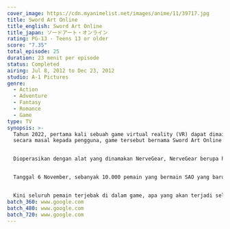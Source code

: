 ```yaml
---
cover_image: https://cdn.myanimelist.net/images/anime/11/39717.jpg
title: Sword Art Online
title_english: Sword Art Online
title_japan: ソードアート・オンライン
rating: PG-13 - Teens 13 or older
score: "7.35"
total_episode: 25
duration: 23 menit per episode
status: Completed
airing: Jul 8, 2012 to Dec 23, 2012
studio: A-1 Pictures
genre:
  - Action
  - Adventure
  - Fantasy
  - Romance
  - Game
type: TV
synopsis: >-
  Tahun 2022, pertama kali sebuah game virtual reality (VR) dapat dimainkan
  secara masal kepada pengguna, game tersebut bernama Sword Art Online (SAO).


  Dioperasikan dengan alat yang dinamakan NerveGear, NerveGear berupa helm yang digunakan pemain sebagai alat untuk mengontrol karakter game agar bisa disesuaikan mengikuti pikiran pemain itu sendiri.


  Tanggal 6 November, sebanyak 10.000 pemain yang bermain SAO yang baru dirilis itu mengalami kejadian aneh, mereka tak melihat adanya tombol logout di dalam game Virtual Reality tersbut. Tiba-tiba datang seseorang menjelaskan kepada mereka yang mengaku sebagai GM dan memaksa para pemain untuk bermain SAO hingga mencapai lantai 100 (lantai teratas) dan mengalahkan bos terakhir jika ingin keluar dari game.


  Kini seluruh pemain terjebak di dalam game, apa yang akan terjadi selanjutnya?
batch_360: www.google.com
batch_480: www.google.com
batch_720: www.google.com
---
```

